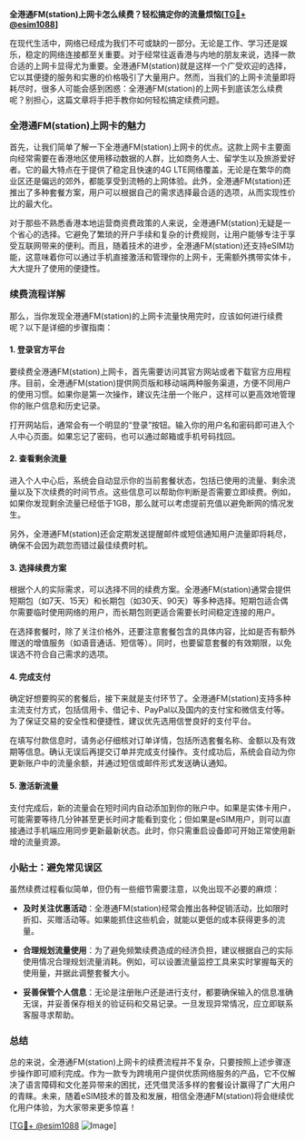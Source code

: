 **全港通FM(station)上网卡怎么续费？轻松搞定你的流量烦恼[[TG💪+ @esim1088](https://t.me/s/esim1088)]**

在现代生活中，网络已经成为我们不可或缺的一部分。无论是工作、学习还是娱乐，稳定的网络连接都至关重要。对于经常往返香港与内地的朋友来说，选择一款合适的上网卡显得尤为重要。全港通FM(station)就是这样一个广受欢迎的选择，它以其便捷的服务和实惠的价格吸引了大量用户。然而，当我们的上网卡流量即将耗尽时，很多人可能会感到困惑：全港通FM(station)的上网卡到底该怎么续费呢？别担心，这篇文章将手把手教你如何轻松搞定续费问题。

### 全港通FM(station)上网卡的魅力

首先，让我们简单了解一下全港通FM(station)上网卡的优点。这款上网卡主要面向经常需要在香港地区使用移动数据的人群，比如商务人士、留学生以及旅游爱好者。它的最大特点在于提供了稳定且快速的4G LTE网络覆盖，无论是在繁华的商业区还是偏远的郊外，都能享受到流畅的上网体验。此外，全港通FM(station)还推出了多种套餐方案，用户可以根据自己的需求选择最合适的选项，从而实现性价比的最大化。

对于那些不熟悉香港本地运营商资费政策的人来说，全港通FM(station)无疑是一个省心的选择。它避免了繁琐的开户手续和复杂的计费规则，让用户能够专注于享受互联网带来的便利。而且，随着技术的进步，全港通FM(station)还支持eSIM功能，这意味着你可以通过手机直接激活和管理你的上网卡，无需额外携带实体卡，大大提升了使用的便捷性。

### 续费流程详解

那么，当你发现全港通FM(station)的上网卡流量快用完时，应该如何进行续费呢？以下是详细的步骤指南：

#### 1. 登录官方平台

要续费全港通FM(station)上网卡，首先需要访问其官方网站或者下载官方应用程序。目前，全港通FM(station)提供网页版和移动端两种服务渠道，方便不同用户的使用习惯。如果你是第一次操作，建议先注册一个账户，这样可以更高效地管理你的账户信息和历史记录。

打开网站后，通常会有一个明显的“登录”按钮。输入你的用户名和密码即可进入个人中心页面。如果忘记了密码，也可以通过邮箱或手机号码找回。

#### 2. 查看剩余流量

进入个人中心后，系统会自动显示你的当前套餐状态，包括已使用的流量、剩余流量以及下次续费的时间节点。这些信息可以帮助你判断是否需要立即续费。例如，如果你发现剩余流量已经低于1GB，那么就可以考虑提前充值以避免断网的情况发生。

另外，全港通FM(station)还会定期发送提醒邮件或短信通知用户流量即将耗尽，确保不会因为疏忽而错过最佳续费时机。

#### 3. 选择续费方案

根据个人的实际需求，可以选择不同的续费方案。全港通FM(station)通常会提供短期包（如7天、15天）和长期包（如30天、90天）等多种选择。短期包适合偶尔需要临时使用网络的用户，而长期包则更适合需要长时间稳定连接的用户。

在选择套餐时，除了关注价格外，还要注意套餐包含的具体内容，比如是否有额外赠送的增值服务（如语音通话、短信等）。同时，也要留意套餐的有效期限，以免误选不符合自己需求的选项。

#### 4. 完成支付

确定好想要购买的套餐后，接下来就是支付环节了。全港通FM(station)支持多种主流支付方式，包括信用卡、借记卡、PayPal以及国内的支付宝和微信支付等。为了保证交易的安全性和便捷性，建议优先选用信誉良好的支付平台。

在填写付款信息时，请务必仔细核对订单详情，包括所选套餐名称、金额以及有效期等信息。确认无误后再提交订单并完成支付操作。支付成功后，系统会自动为你更新账户中的流量余额，并通过短信或邮件形式发送确认通知。

#### 5. 激活新流量

支付完成后，新的流量会在短时间内自动添加到你的账户中。如果是实体卡用户，可能需要等待几分钟甚至更长时间才能看到变化；但如果是eSIM用户，则可以直接通过手机端应用同步更新最新状态。此时，你只需重启设备即可开始正常使用新增的流量资源。

### 小贴士：避免常见误区

虽然续费过程看似简单，但仍有一些细节需要注意，以免出现不必要的麻烦：

- **及时关注优惠活动**：全港通FM(station)经常会推出各种促销活动，比如限时折扣、买赠活动等。如果能抓住这些机会，就能以更低的成本获得更多的流量。
  
- **合理规划流量使用**：为了避免频繁续费造成的经济负担，建议根据自己的实际使用情况合理规划流量消耗。例如，可以设置流量监控工具来实时掌握每天的使用量，并据此调整套餐大小。

- **妥善保管个人信息**：无论是注册账户还是进行支付，都要确保输入的信息准确无误，并妥善保存相关的验证码和交易记录。一旦发现异常情况，应立即联系客服寻求帮助。

### 总结

总的来说，全港通FM(station)上网卡的续费流程并不复杂，只要按照上述步骤逐步操作即可顺利完成。作为一款专为跨境用户提供优质网络服务的产品，它不仅解决了语言障碍和文化差异带来的困扰，还凭借灵活多样的套餐设计赢得了广大用户的青睐。未来，随着eSIM技术的普及和发展，相信全港通FM(station)将会继续优化用户体验，为大家带来更多惊喜！

[[TG💪+ @esim1088](https://t.me/s/esim1088) ![Image](https://i.postimg.cc/4NQfJmqS/Snipaste-2025-05-13-00-14-12.png)]
